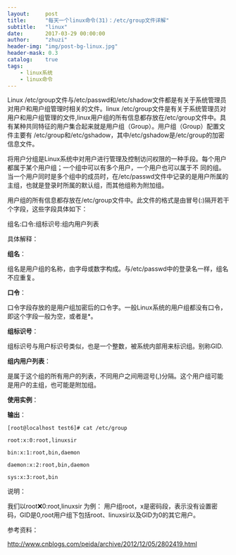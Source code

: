 ```yaml
---
layout:     post
title:      "每天一个linux命令(31)：/etc/group文件详解"
subtitle:   "linux"
date:       2017-03-29 00:00:00
author:     "zhuzi"
header-img: "img/post-bg-linux.jpg"
header-mask: 0.3
catalog:    true
tags:
    - linux系统
    - linux命令
---
```


Linux /etc/group文件与/etc/passwd和/etc/shadow文件都是有关于系统管理员对用户和用户组管理时相关的文件。linux /etc/group文件是有关于系统管理员对用户和用户组管理的文件,linux用户组的所有信息都存放在/etc/group文件中。具有某种共同特征的用户集合起来就是用户组（Group）。用户组（Group）配置文件主要有 /etc/group和/etc/gshadow，其中/etc/gshadow是/etc/group的加密信息文件。

将用户分组是Linux系统中对用户进行管理及控制访问权限的一种手段。每个用户都属于某个用户组；一个组中可以有多个用户，一个用户也可以属于不 同的组。当一个用户同时是多个组中的成员时，在/etc/passwd文件中记录的是用户所属的主组，也就是登录时所属的默认组，而其他组称为附加组。

用户组的所有信息都存放在/etc/group文件中。此文件的格式是由冒号(:)隔开若干个字段，这些字段具体如下：

组名:口令:组标识号:组内用户列表

具体解释：

**组名**：

组名是用户组的名称，由字母或数字构成。与/etc/passwd中的登录名一样，组名不应重复。

**口令**：

口令字段存放的是用户组加密后的口令字。一般Linux系统的用户组都没有口令，即这个字段一般为空，或者是*。

**组标识号**：

组标识号与用户标识号类似，也是一个整数，被系统内部用来标识组。别称GID.

**组内用户列表**：

是属于这个组的所有用户的列表，不同用户之间用逗号(,)分隔。这个用户组可能是用户的主组，也可能是附加组。

**使用实例**：

**输出**：

    [root@localhost test6]# cat /etc/group

    root:x:0:root,linuxsir

    bin:x:1:root,bin,daemon

    daemon:x:2:root,bin,daemon

    sys:x:3:root,bin

说明：

我们以root:x:0:root,linuxsir 为例： 用户组root，x是密码段，表示没有设置密码，GID是0,root用户组下包括root、linuxsir以及GID为0的其它用户。

参考资料：

http://www.cnblogs.com/peida/archive/2012/12/05/2802419.html



